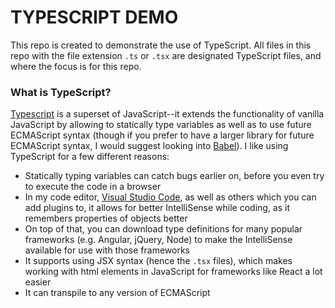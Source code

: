# TYPESCRIPT DEMO

This repo is created to demonstrate the use of TypeScript.  All files in this repo with the file extension `.ts` or `.tsx` are designated TypeScript files, and where the focus is for this repo.


### What is TypeScript?

[Typescript](www.typescriptlang.org) is a superset of JavaScript--it extends the functionality of vanilla JavaScript by allowing to statically type variables as well as to use future ECMAScript syntax (though if you prefer to have a larger library for future ECMAScript syntax, I would suggest looking into [Babel](https://babeljs.io)).  I like using TypeScript for a few different reasons:
  - Statically typing variables can catch bugs earlier on, before you even try to execute the code in a browser
  - In my code editor, [Visual Studio Code](https://code.visualstudio.com), as well as others which you can add plugins to, it allows for better IntelliSense while coding, as it remembers properties of objects better
  - On top of that, you can download type definitions for many popular frameworks (e.g. Angular, jQuery, Node) to make the IntelliSense available for use with those frameworks
  - It supports using JSX syntax (hence the `.tsx` files), which makes working with html elements in JavaScript for frameworks like React a lot easier
  - It can transpile to any version of ECMAScript